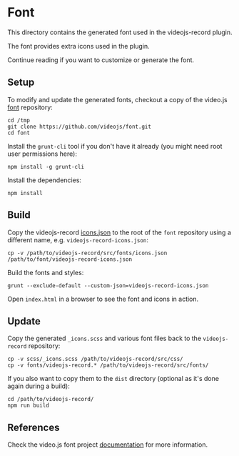 Font
====

This directory contains the generated font used in the videojs-record plugin.

The font provides extra icons used in the plugin.

Continue reading if you want to customize or generate the font.

Setup
-----

To modify and update the generated fonts, checkout a copy of the video.js
[font](https://github.com/videojs/font) repository:

```
cd /tmp
git clone https://github.com/videojs/font.git
cd font
```

Install the `grunt-cli` tool if you don't have it already (you might
need root user permissions here):

```
npm install -g grunt-cli
```

Install the dependencies:

```
npm install
```

Build
-----

Copy the videojs-record [icons.json](icons.json) to the root of the `font`
repository using a different name, e.g. `videojs-record-icons.json`:

```
cp -v /path/to/videojs-record/src/fonts/icons.json /path/to/font/videojs-record-icons.json
```

Build the fonts and styles:

```
grunt --exclude-default --custom-json=videojs-record-icons.json
```

Open `index.html` in a browser to see the font and icons in action.

Update
------

Copy the generated `_icons.scss` and various font files back to the `videojs-record`
repository:

```
cp -v scss/_icons.scss /path/to/videojs-record/src/css/
cp -v fonts/videojs-record.* /path/to/videojs-record/src/fonts/
```

If you also want to copy them to the `dist` directory (optional as it's done
again during a build):

```
cd /path/to/videojs-record/
npm run build
```

References
----------

Check the video.js font project [documentation](https://github.com/videojs/font/blob/master/README.md)
for more information.
